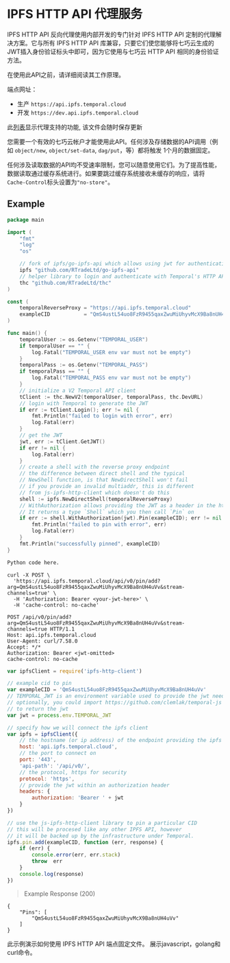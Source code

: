 # IPFS HTTP API 代理服务

IPFS HTTP API 反向代理使用内部开发的专门针对 IPFS HTTP API 定制的代理解决方案。它与所有 IPFS HTTP API 库兼容，只要它们使您能够将七巧云生成的JWT插入身份验证标头中即可，因为它使用与七巧云 HTTP API 相同的身份验证方法。

在使用此API之前，请详细阅读其工作原理。

端点网址：

* 生产 `https://api.ipfs.temporal.cloud`
* 开发 `https://dev.api.ipfs.temporal.cloud`

此[列表](https://gist.github.com/bonedaddy/55be1cf00e8ffafff6e663c198bf6482)显示代理支持的功能, 该文件会随时保存更新

您需要一个有效的七巧云帐户才能使用此API。任何涉及存储数据的API调用（例如 `object/new`, `object/set-data`, `dag/put`，等）都将触发 1个月的数据固定。

任何涉及读取数据的API均不受速率限制，您可以随意使用它们。为了提高性能，数据读取通过缓存系统进行。如果要跳过缓存系统接收未缓存的响应，请将`Cache-Control`标头设置为`"no-store"`。

## Example

```go
package main

import (
    "fmt"
    "log"
    "os"

    // fork of ipfs/go-ipfs-api which allows using jwt for authentication
    ipfs "github.com/RTradeLtd/go-ipfs-api"
    // helper library to login and authenticate with Temporal's HTTP API
    thc "github.com/RTradeLtd/thc"
)

const (
    temporalReverseProxy = "https://api.ipfs.temporal.cloud"
    exampleCID           = "QmS4ustL54uo8FzR9455qaxZwuMiUhyvMcX9Ba8nUH4uVv"
)

func main() {
    temporalUser := os.Getenv("TEMPORAL_USER")
    if temporalUser == "" {
        log.Fatal("TEMPORAL_USER env var must not be empty")
    }
    temporalPass := os.Getenv("TEMPORAL_PASS")
    if temporalPass == "" {
        log.Fatal("TEMPORAL_PASS env var must not be empty")
    }
    // initialize a V2 Temporal API client
    tClient := thc.NewV2(temporalUser, temporalPass, thc.DevURL)
    // login with Temporal to generate the JWT
    if err := tClient.Login(); err != nil {
        fmt.Println("failed to login with error", err)
        log.Fatal(err)
    }
    // get the JWT
    jwt, err := tClient.GetJWT()
    if err != nil {
        log.Fatal(err)
    }
    // create a shell with the reverse proxy endpoint
    // the difference between direct shell and the typical
    // NewShell function, is that NewDirectShell won't fail
    // if you provide an invalid multiaddr, this is different
    // from js-ipfs-http-client which doesn't do this
    shell := ipfs.NewDirectShell(temporalReverseProxy)
    // WithAuthorization allows providing the JWT as a header in the http connection
    // It returns a type `Shell` which you then call `Pin` on
    if err := shell.WithAuthorization(jwt).Pin(exampleCID); err != nil {
        fmt.Println("failed to pin with error", err)
        log.Fatal(err)
    }
    fmt.Println("successfully pinned", exampleCID)
}
```

```python
Python code here.
```

```shell
curl -X POST \
  'https://api.ipfs.temporal.cloud/api/v0/pin/add?arg=QmS4ustL54uo8FzR9455qaxZwuMiUhyvMcX9Ba8nUH4uVv&stream-channels=true' \
  -H 'Authorization: Bearer <your-jwt-here>' \
  -H 'cache-control: no-cache'
```

```http
POST /api/v0/pin/add?arg=QmS4ustL54uo8FzR9455qaxZwuMiUhyvMcX9Ba8nUH4uVv&stream-channels=true HTTP/1.1
Host: api.ipfs.temporal.cloud
User-Agent: curl/7.58.0
Accept: */*
Authorization: Bearer <jwt-omitted>
cache-control: no-cache
```

```javascript
var ipfsClient = require('ipfs-http-client')

// example cid to pin
var exampleCID = 'QmS4ustL54uo8FzR9455qaxZwuMiUhyvMcX9Ba8nUH4uVv'
// TEMPORAL_JWT is an environment variable used to provide the jwt needed to authenticate with temoral
// optionally, you could import https://github.com/clemlak/temporal-js and use the login function
// to return the jwt
var jwt = process.env.TEMPORAL_JWT

// specify how we will connect the ipfs client
var ipfs = ipfsClient({
    // the hostname (or ip address) of the endpoint providing the ipfs api
    host: 'api.ipfs.temporal.cloud',
    // the port to connect on
    port: '443',
    'api-path': '/api/v0/',
    // the protocol, https for security
    protocol: 'https',
    // provide the jwt within an authorization header
    headers: {
        authorization: 'Bearer ' + jwt
    }
})

// use the js-ipfs-http-client library to pin a particular CID
// this will be procesed like any other IPFS API, however
// it will be backed up by the infrastructure under Temporal.
ipfs.pin.add(exampleCID, function (err, response) {
    if (err) {
        console.error(err, err.stack)
        throw  err
    }
    console.log(response)
})
```

> Example Response (200)

```
{
    "Pins": [
        "QmS4ustL54uo8FzR9455qaxZwuMiUhyvMcX9Ba8nUH4uVv"
    ]
}
```

此示例演示如何使用 IPFS HTTP API 端点固定文件。 展示javascript，golang和curl命令。
